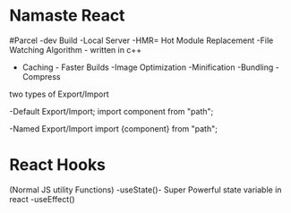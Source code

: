 # Namaste React

#Parcel
-dev Build
-Local Server
-HMR= Hot Module Replacement
-File Watching Algorithm - written in c++
- Caching - Faster Builds
-Image Optimization
-Minification
-Bundling
-Compress

two types of Export/Import

-Default Export/Import;
import component from "path";

-Named Export/Import
import {component} from "path";

 # React Hooks
 (Normal JS utility Functions)
 -useState()- Super Powerful state variable in react
 -useEffect()